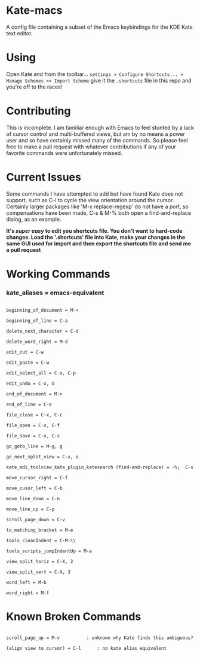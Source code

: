 # Kate-macs
A config file containing a subset of the Emacs keybindings for the KDE Kate text editor.

# Using 
Open Kate and from the toolbar...
`settings > Configure Shortcuts... > Manage Schemes >> Import Scheme`
give it the `.shortcuts` file in this repo and you're off to the races!

# Contributing
This is incomplete.
I am familiar enough with Emacs to feel stunted by a lack of cursor control and multi-buffered views, but am by no means a power user and so have certainly missed many of the commands. So please feel free to make a pull request with whatever contributions if any of your favorite commands were unfortunately missed.

# Current Issues
Some commands I have attempted to add but have found Kate does not support, such as C-l to cycle the view orientation around the cursor.
Certainly larger packages like 'M-x replace-regexp' do not have a port, so compensations have been made, C-s & M-% both open a find-and-replace dialog, as an example.

**It's _super easy_ to edit you shortcuts file. You don't want to hard-code changes.
Load the '.shortcuts' file into Kate, make your changes in the same GUI used for import and then export the shortcuts file and send me a pull request**

# Working Commands
### kate_aliases = emacs-equivalent
```

beginning_of_document = M-<

beginning_of_line = C-a

delete_next_character = C-d

delete_word_right = M-d

edit_cut = C-w

edit_paste = C-w

edit_select_all = C-x, C-p

edit_undo = C-x, U

end_of_document = M->

end_of_line = C-e

file_close = C-x, C-c

file_open = C-x, C-f

file_save = C-x, C-s

go_goto_line = M-g, g

go_next_split_view = C-x, o

kate_mdi_toolview_kate_plugin_katesearch (find-and-replace) = -%;  C-s

move_cursor_right = C-f

move_cusor_left = C-b

move_line_down = C-n

move_line_up = C-p

scroll_page_down = C-v

to_matching_bracket = M-e

tools_cleanIndent = C-M-\\

tools_scripts_jumpIndentUp = M-a

view_split_horiz = C-X, 2

view_split_vert = C-X, 3

word_left = M-b

word_right = M-f

```

# Known Broken Commands
```

scroll_page_up = M-v		  : unknown why Kate finds this ambiguous?

(align view to cursor) = C-l 	  : no kate alias equivalent

```